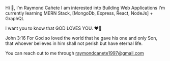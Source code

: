 Hi 👋, I’m Raymond Cañete
I am interested into Building Web Applications
I'm currently learning MERN Stack, [MongoDb, Express, React, NodeJs] + GraphQL

I want you to know that GOD LOVES YOU. ❤️💞

John 3:16
For God so loved the world that he gave his one and only Son, that whoever believes in him shall not perish but have eternal life.

You can reach out to me through raymondcanete1997@gmail.com
